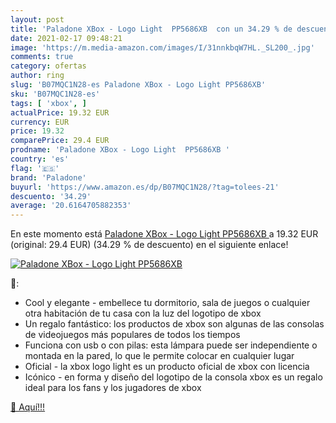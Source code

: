 ```yaml
---
layout: post
title: 'Paladone XBox - Logo Light  PP5686XB  con un 34.29 % de descuento'
date: 2021-02-17 09:48:21
image: 'https://m.media-amazon.com/images/I/31nnkbqW7HL._SL200_.jpg'
comments: true
category: ofertas
author: ring
slug: 'B07MQC1N28-es Paladone XBox - Logo Light PP5686XB'
sku: 'B07MQC1N28-es'
tags: [ 'xbox', ]
actualPrice: 19.32 EUR
currency: EUR
price: 19.32
comparePrice: 29.4 EUR
prodname: 'Paladone XBox - Logo Light  PP5686XB '
country: 'es'
flag: '🇪🇸'
brand: 'Paladone'
buyurl: 'https://www.amazon.es/dp/B07MQC1N28/?tag=tolees-21'
descuento: '34.29'
average: '20.6164705882353'
---
```


En este momento está [Paladone XBox - Logo Light  PP5686XB ](https://www.amazon.es/dp/B07MQC1N28/?tag=tolees-21) a 19.32 EUR (original: 29.4 EUR) (34.29 %  de descuento) en el siguiente enlace!

[![Paladone XBox - Logo Light  PP5686XB ](https://m.media-amazon.com/images/I/31nnkbqW7HL._SL200_.jpg)](https://www.amazon.es/dp/B07MQC1N28/?tag=tolees-21)

🔎:

- Cool y elegante - embellece tu dormitorio, sala de juegos o cualquier otra habitación de tu casa con la luz del logotipo de xbox
- Un regalo fantástico: los productos de xbox son algunas de las consolas de videojuegos más populares de todos los tiempos
- Funciona con usb o con pilas: esta lámpara puede ser independiente o montada en la pared, lo que le permite colocar en cualquier lugar
- Oficial - la xbox logo light es un producto oficial de xbox con licencia
- Icónico - en forma y diseño del logotipo de la consola xbox es un regalo ideal para los fans y los jugadores de xbox

[🛒 Aquí!!!](https://www.amazon.es/dp/B07MQC1N28/?tag=tolees-21)
